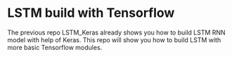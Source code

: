 # LSTM build with Tensorflow

The previous repo LSTM_Keras already shows you how to build LSTM RNN model with help of Keras. This repo will show you how to build LSTM with more basic Tensorflow modules.
